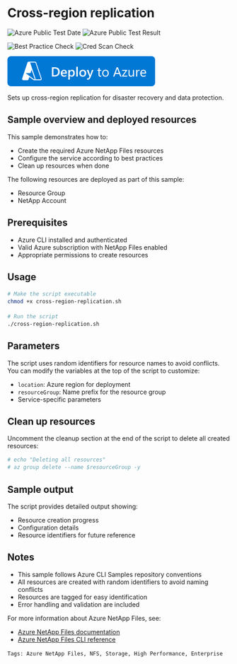 # Cross-region replication

![Azure Public Test Date](https://azurequickstartsservice.blob.core.windows.net/badges/netappfiles/cross-region-replication/PublicLastTestDate.svg)
![Azure Public Test Result](https://azurequickstartsservice.blob.core.windows.net/badges/netappfiles/cross-region-replication/PublicDeployment.svg)

![Best Practice Check](https://azurequickstartsservice.blob.core.windows.net/badges/netappfiles/cross-region-replication/BestPracticeResult.svg)
![Cred Scan Check](https://azurequickstartsservice.blob.core.windows.net/badges/netappfiles/cross-region-replication/CredScanResult.svg)

[![Deploy To Azure](https://raw.githubusercontent.com/Azure/azure-quickstart-templates/master/1-CONTRIBUTION-GUIDE/images/deploytoazure.svg?sanitize=true)](https://shell.azure.com/)

Sets up cross-region replication for disaster recovery and data protection.

## Sample overview and deployed resources

This sample demonstrates how to:

- Create the required Azure NetApp Files resources
- Configure the service according to best practices  
- Clean up resources when done

The following resources are deployed as part of this sample:

- Resource Group
- NetApp Account

## Prerequisites

- Azure CLI installed and authenticated
- Valid Azure subscription with NetApp Files enabled
- Appropriate permissions to create resources

## Usage

```bash
# Make the script executable
chmod +x cross-region-replication.sh

# Run the script
./cross-region-replication.sh
```

## Parameters

The script uses random identifiers for resource names to avoid conflicts. You can modify the variables at the top of the script to customize:

- `location`: Azure region for deployment
- `resourceGroup`: Name prefix for the resource group
- Service-specific parameters

## Clean up resources

Uncomment the cleanup section at the end of the script to delete all created resources:

```bash
# echo "Deleting all resources"
# az group delete --name $resourceGroup -y
```

## Sample output

The script provides detailed output showing:
- Resource creation progress
- Configuration details
- Resource identifiers for future reference

## Notes

- This sample follows Azure CLI Samples repository conventions
- All resources are created with random identifiers to avoid naming conflicts
- Resources are tagged for easy identification
- Error handling and validation are included

For more information about Azure NetApp Files, see:
- [Azure NetApp Files documentation](https://docs.microsoft.com/azure/azure-netapp-files/)
- [Azure NetApp Files CLI reference](https://docs.microsoft.com/cli/azure/netappfiles)

`Tags: Azure NetApp Files, NFS, Storage, High Performance, Enterprise`
